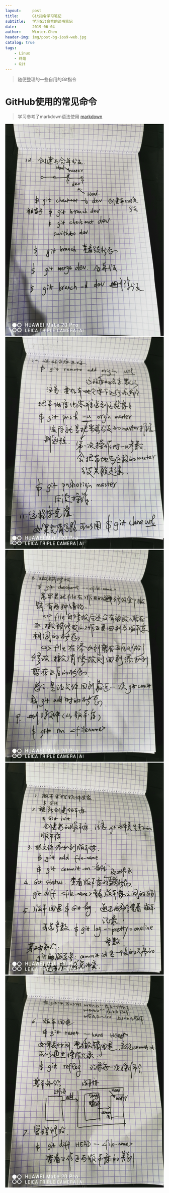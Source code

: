 ```yaml
---
layout:     post
title:      Git指令学习笔记
subtitle:   学习Git命令的读书笔记 
date:       2019-06-04
author:     Winter.Chen
header-img: img/post-bg-ios9-web.jpg
catalog: true
tags:
    - Linux
    - 终端
    - Git
---
```


>随便整理的一些自用的Git指令


# GitHub使用的常见命令
>学习参考了markdown语法使用
[markdown](https://www.jianshu.com/p/191d1e21f7ed)

![命令1](https://github.com/wintercheering/wintercheering.github.io/blob/master/img/git-note1.jpg)
![命令2](https://github.com/wintercheering/wintercheering.github.io/blob/master/img/git-note2.jpg)
![命令3](https://github.com/wintercheering/wintercheering.github.io/blob/master/img/git-note3.jpg)
![命令4](https://github.com/wintercheering/wintercheering.github.io/blob/master/img/git-note4.jpg)
![命令5](https://github.com/wintercheering/wintercheering.github.io/blob/master/img/git-note5.jpg)



